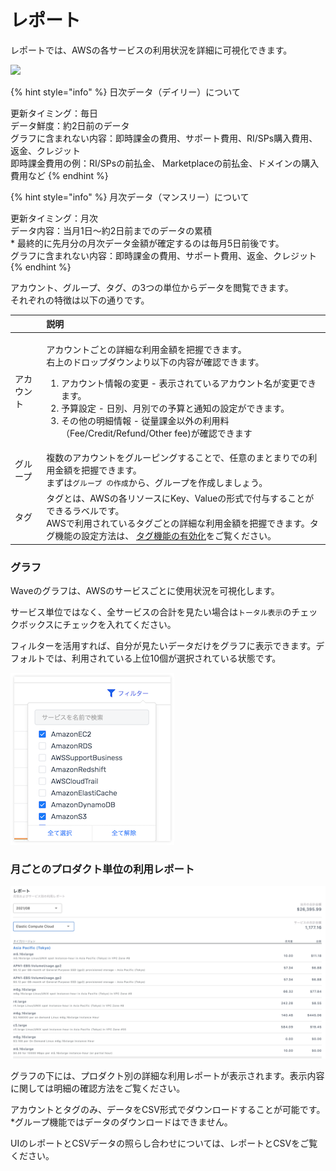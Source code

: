 # レポート

レポートでは、AWSの各サービスの利用状況を詳細に可視化できます。

![](../../.gitbook/assets/2021-09-07-17.10.19.gif)

{% hint style="info" %}
日次データ（デイリー）について

更新タイミング：毎日  
データ鮮度：約2日前のデータ  
グラフに含まれない内容：即時課金の費用、サポート費用、RI/SPs購入費用、返金、クレジット  
即時課金費用の例：RI/SPsの前払金、 Marketplaceの前払金、ドメインの購入費用など
{% endhint %}

{% hint style="info" %}
月次データ（マンスリー）について

更新タイミング：月次  
データ内容：当月1日〜約2日前までのデータの累積  
\* 最終的に先月分の月次データ金額が確定するのは毎月5日前後です。  
グラフに含まれない内容：即時課金の費用、サポート費用、返金、クレジット
{% endhint %}

アカウント、グループ、タグ、の3つの単位からデータを閲覧できます。  
それぞれの特徴は以下の通りです。

<table>
  <thead>
    <tr>
      <th style="text-align:left"></th>
      <th style="text-align:left">&#x8AAC;&#x660E;</th>
    </tr>
  </thead>
  <tbody>
    <tr>
      <td style="text-align:left">&#x30A2;&#x30AB;&#x30A6;&#x30F3;&#x30C8;</td>
      <td style="text-align:left">
        <p>&#x30A2;&#x30AB;&#x30A6;&#x30F3;&#x30C8;&#x3054;&#x3068;&#x306E;&#x8A73;&#x7D30;&#x306A;&#x5229;&#x7528;&#x91D1;&#x984D;&#x3092;&#x628A;&#x63E1;&#x3067;&#x304D;&#x307E;&#x3059;&#x3002;
          <br
          />&#x53F3;&#x4E0A;&#x306E;&#x30C9;&#x30ED;&#x30C3;&#x30D7;&#x30C0;&#x30A6;&#x30F3;&#x3088;&#x308A;&#x4EE5;&#x4E0B;&#x306E;&#x5185;&#x5BB9;&#x304C;&#x78BA;&#x8A8D;&#x3067;&#x304D;&#x307E;&#x3059;&#x3002;</p>
        <ol>
          <li>&#x30A2;&#x30AB;&#x30A6;&#x30F3;&#x30C8;&#x60C5;&#x5831;&#x306E;&#x5909;&#x66F4;
            - &#x8868;&#x793A;&#x3055;&#x308C;&#x3066;&#x3044;&#x308B;&#x30A2;&#x30AB;&#x30A6;&#x30F3;&#x30C8;&#x540D;&#x304C;&#x5909;&#x66F4;&#x3067;&#x304D;&#x307E;&#x3059;&#x3002;</li>
          <li>&#x4E88;&#x7B97;&#x8A2D;&#x5B9A; - &#x65E5;&#x5225;&#x3001;&#x6708;&#x5225;&#x3067;&#x306E;&#x4E88;&#x7B97;&#x3068;&#x901A;&#x77E5;&#x306E;&#x8A2D;&#x5B9A;&#x304C;&#x3067;&#x304D;&#x307E;&#x3059;&#x3002;</li>
          <li>&#x305D;&#x306E;&#x4ED6;&#x306E;&#x660E;&#x7D30;&#x60C5;&#x5831; - &#x5F93;&#x91CF;&#x8AB2;&#x91D1;&#x4EE5;&#x5916;&#x306E;&#x5229;&#x7528;&#x6599;&#xFF08;Fee/Credit/Refund/Other
            fee)&#x304C;&#x78BA;&#x8A8D;&#x3067;&#x304D;&#x307E;&#x3059;</li>
        </ol>
      </td>
    </tr>
    <tr>
      <td style="text-align:left">&#x30B0;&#x30EB;&#x30FC;&#x30D7;</td>
      <td style="text-align:left">&#x8907;&#x6570;&#x306E;&#x30A2;&#x30AB;&#x30A6;&#x30F3;&#x30C8;&#x3092;&#x30B0;&#x30EB;&#x30FC;&#x30D4;&#x30F3;&#x30B0;&#x3059;&#x308B;&#x3053;&#x3068;&#x3067;&#x3001;&#x4EFB;&#x610F;&#x306E;&#x307E;&#x3068;&#x307E;&#x308A;&#x3067;&#x306E;&#x5229;&#x7528;&#x91D1;&#x984D;&#x3092;&#x628A;&#x63E1;&#x3067;&#x304D;&#x307E;&#x3059;&#x3002;
        <br
        />&#x307E;&#x305A;&#x306F;<code>&#x30B0;&#x30EB;&#x30FC;&#x30D7; &#x306E;&#x4F5C;&#x6210;</code>&#x304B;&#x3089;&#x3001;&#x30B0;&#x30EB;&#x30FC;&#x30D7;&#x3092;&#x4F5C;&#x6210;&#x3057;&#x307E;&#x3057;&#x3087;&#x3046;&#x3002;</td>
    </tr>
    <tr>
      <td style="text-align:left">&#x30BF;&#x30B0;</td>
      <td style="text-align:left">&#x30BF;&#x30B0;&#x3068;&#x306F;&#x3001;AWS&#x306E;&#x5404;&#x30EA;&#x30BD;&#x30FC;&#x30B9;&#x306B;Key&#x3001;Value&#x306E;&#x5F62;&#x5F0F;&#x3067;&#x4ED8;&#x4E0E;&#x3059;&#x308B;&#x3053;&#x3068;&#x304C;&#x3067;&#x304D;&#x308B;&#x30E9;&#x30D9;&#x30EB;&#x3067;&#x3059;&#x3002;
        <br
        />AWS&#x3067;&#x5229;&#x7528;&#x3055;&#x308C;&#x3066;&#x3044;&#x308B;&#x30BF;&#x30B0;&#x3054;&#x3068;&#x306E;&#x8A73;&#x7D30;&#x306A;&#x5229;&#x7528;&#x91D1;&#x984D;&#x3092;&#x628A;&#x63E1;&#x3067;&#x304D;&#x307E;&#x3059;&#x3002;&#x30BF;&#x30B0;&#x6A5F;&#x80FD;&#x306E;&#x8A2D;&#x5B9A;&#x65B9;&#x6CD5;&#x306F;&#x3001;
        <a
        href="https://docs.mobingi.com/v/wave/mobingi-wave/tag-report">&#x30BF;&#x30B0;&#x6A5F;&#x80FD;&#x306E;&#x6709;&#x52B9;&#x5316;</a>&#x3092;&#x3054;&#x89A7;&#x304F;&#x3060;&#x3055;&#x3044;&#x3002;</td>
    </tr>
  </tbody>
</table>

### グラフ

Waveのグラフは、AWSのサービスごとに使用状況を可視化します。

サービス単位ではなく、全サービスの合計を見たい場合は`トータル表示`のチェックボックスにチェックを入れてください。

フィルターを活用すれば、自分が見たいデータだけをグラフに表示できます。デフォルトでは、利用されている上位10個が選択されている状態です。

![](../../.gitbook/assets/screen-shot-2018-11-26-at-15.44.35%20%282%29.png)

### 月ごとのプロダクト単位の利用レポート

![](../../.gitbook/assets/wave-2.png)

グラフの下には、プロダクト別の詳細な利用レポートが表示されます。表示内容に関しては明細の確認方法をご覧ください。

アカウントとタグのみ、データをCSV形式でダウンロードすることが可能です。\*グループ機能ではデータのダウンロードはできません。

UIのレポートとCSVデータの照らし合わせについては、レポートとCSVをご覧ください。

